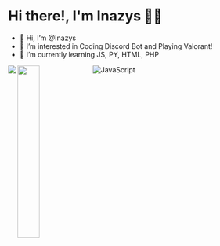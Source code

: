 # Hi there!, I'm Inazys 👀👋
- 👋 Hi, I’m @Inazys
- 👀 I’m interested in Coding Discord Bot and Playing Valorant!
- 🌱 I’m currently learning JS, PY, HTML, PHP

<img align="left" src="https://github-readme-stats.vercel.app/api?username=inazys&&show_icons=true&theme=tokyonight" />
<img align="left" width="30%" src="https://github-readme-stats.vercel.app/api/top-langs/?username=inazys&theme=tokyonight" />

![JavaScript](https://img.shields.io/badge/javascript-%23323330.svg?style=for-the-badge&logo=javascript&logoColor=%23F7DF1E)
